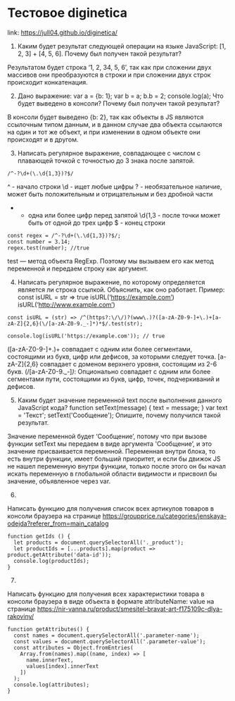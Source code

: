 # Тестовое diginetica

link: https://jull04.github.io/diginetica/

1. Каким будет результат следующей операции на языке JavaScript: [1, 2, 3] + [4, 5, 6]. Почему был получен такой результат?

Результатом будет строка ‘1, 2, 34, 5, 6’, так как при сложении двух массивов они преобразуются в строки и при сложении двух строк происходит конкатенация.

2. Дано выражение:
var a = {b: 1};
var b = a;
b.b = 2;
console.log(a);
Что будет выведено в консоли? Почему был получен такой результат?

В консоли будет выведено {b: 2}, так как объекты в JS являются ссылочным типом  данным,  и в данном случае два объекта ссылаются на один и тот же объект, и при изменении в одном объекте они происходят и в другом.

3. Написать регулярное выражение, совпадающее с числом с плавающей точкой с точностью до 3 знака после запятой.

```
/^-?\d+(\.\d{1,3})?$/
```

^ - начало строки
\d - ищет любые цифры
? - необязательное наличие, может быть положительным и отрицательным и без дробной части
+ - одна или более цифр перед запятой
\d{1,3 - после точки может быть от одной до трех цифр
$ - конец строки

```
const regex = /^-?\d+(\.\d{1,3})?$/;
const number = 3.14;
regex.test(number); //true
```

test — метод объекта RegExp. Поэтому мы вызываем его
как метод переменной и передаем строку как аргумент.

4. Написать регулярное выражение, по которому определяется является ли строка ссылкой. Объяснить, как оно работает.
Пример:
const isURL = str => true
isURL(‘https://example.com’)
isURL(‘http://www.example.com’)

```
const isURL = (str) => /^(https?:\/\/)?(www\.)?([a-zA-Z0-9-]+\.)+[a-zA-Z]{2,6}(\/[a-zA-Z0-9._-]*)*$/.test(str);

console.log(isURL('https://example.com')); // true
```

([a-zA-Z0-9-]+\.)+  совпадает с одним или более сегментами, состоящими из букв, цифр или дефисов, за которыми следует точка.
[a-zA-Z]{2,6}  совпадает с доменом верхнего уровня, состоящим из 2-6 букв.
(\/[a-zA-Z0-9._-]*)*: Опционально совпадает с одним или более сегментами пути, состоящими из букв, цифр, точек, подчеркиваний и дефисов.

5. Каким будет значение переменной text после выполнения данного JavaScript кода?
function setText(message) {
text = message;
 }
 var text = 'Текст';
 setText('Сообщение');
Опишите, почему получился такой результат.

Значение переменной будет ‘Сообщение’, потому  что при вызове функции setText мы передаем в виде аргумента 'Сообщение’, и это значение присваивается переменной. Переменная внутри блока, то есть внутри функции, имеет больший приоритет,  и если бы движок JS не нашел переменную внутри функции, только после этого он бы начал искать переменную в глобальной области видимости и присвоил бы значение, объявленное через var.

6.
Написать функцию для получения список всех артикулов товаров в консоли браузера на странице https://groupprice.ru/categories/jenskaya-odejda?referer_from=main_catalog

```
function getIds () {
  let products = document.querySelectorAll('._product');
  let productIds = [...products].map(product => product.getAttribute('data-id'));
  console.log(productIds);
}
```

7.
Написать функцию для получения всех характеристики товара в консоли браузера в виде объекта в формате attributeName: value на странице https://nir-vanna.ru/product/smesitel-bravat-art-f175109c-dlya-rakoviny/

```
function getAttributes() {
  const names = document.querySelectorAll('.parameter-name');
  const values = document.querySelectorAll('.parameter-value');
  const attributes = Object.fromEntries(
    Array.from(names).map((name, index) => [
      name.innerText,
      values[index].innerText
    ])
  );
  console.log(attributes);
}
```
